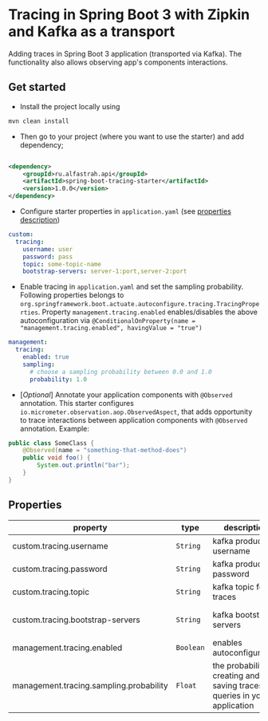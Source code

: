 # Tracing in Spring Boot 3 with Zipkin and Kafka as a transport

Adding traces in Spring Boot 3 application (transported via Kafka). The functionality also allows observing app's
components interactions.

## Get started

- Install the project locally using

```bash
mvn clean install
```

- Then go to your project (where you want to use the starter) and add dependency;

```xml

<dependency>
    <groupId>ru.alfastrah.api</groupId>
    <artifactId>spring-boot-tracing-starter</artifactId>
    <version>1.0.0</version>
</dependency>
```

- Configure starter properties in `application.yaml` (see [properties description](#properties))

```yaml
custom:
  tracing:
    username: user
    password: pass
    topic: some-topic-name
    bootstrap-servers: server-1:port,server-2:port
```

- Enable tracing in `application.yaml` and set the sampling probability.
  Following properties belongs to `org.springframework.boot.actuate.autoconfigure.tracing.TracingProperties`.
  Property `management.tracing.enabled` enables/disables the above autoconfiguration
  via `@ConditionalOnProperty(name = "management.tracing.enabled", havingValue = "true")`

```yaml
management:
  tracing:
    enabled: true
    sampling:
      # choose a sampling probability between 0.0 and 1.0
      probability: 1.0 
```

- [_Optional_] Annotate your application components with `@Observed` annotation.
  This starter configures `io.micrometer.observation.aop.ObservedAspect`, that adds opportunity to trace interactions
  between application components with `@Observed` annotation. Example:

```java
public class SomeClass {
    @Observed(name = "something-that-method-does")
    public void foo() {
        System.out.println("bar");
    }
}
```

## Properties

| property                                | type      | description                                                                   | example                     |
|-----------------------------------------|-----------|-------------------------------------------------------------------------------|-----------------------------|
| custom.tracing.username                 | `String`  | kafka producer username                                                       | user                        |
| custom.tracing.password                 | `String`  | kafka producer password                                                       | pass                        |
| custom.tracing.topic                    | `String`  | kafka topic for traces                                                        | some-topic-name             |
| custom.tracing.bootstrap-servers        | `String`  | kafka bootstrap servers                                                       | server-1:port,server-2:port |
| management.tracing.enabled              | `Boolean` | enables autoconfiguration                                                     | true                        |
| management.tracing.sampling.probability | `Float`   | the probability of creating and saving traces for queries in your application | 1.0                         |